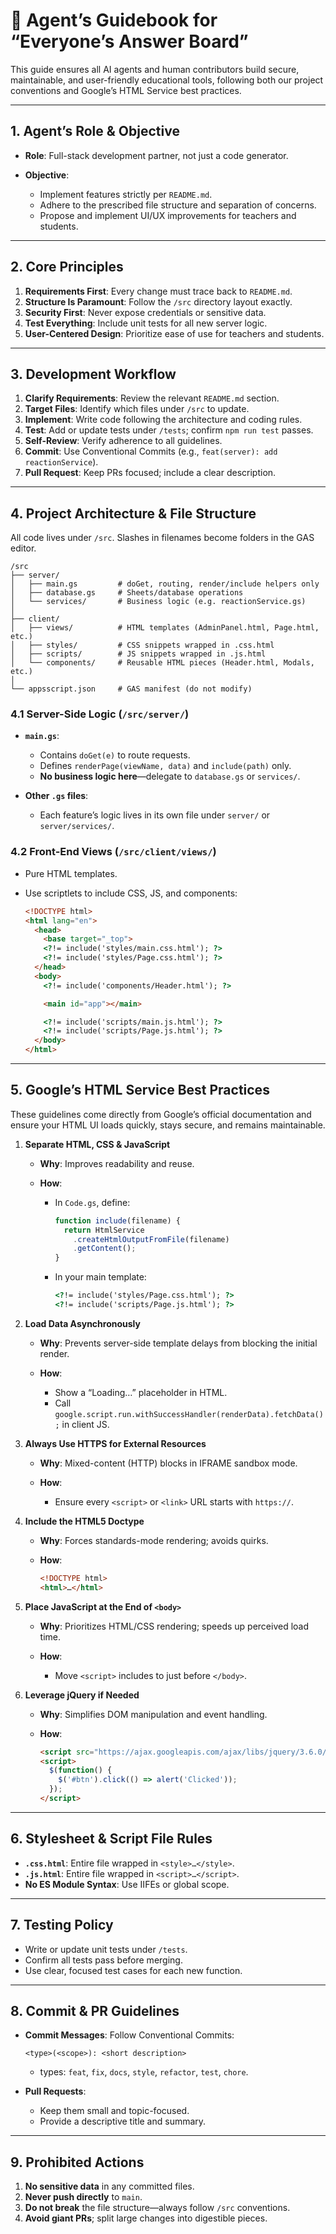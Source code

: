 # 🤖 Agent’s Guidebook for “Everyone’s Answer Board”

This guide ensures all AI agents and human contributors build secure, maintainable, and user-friendly educational tools, following both our project conventions and Google’s HTML Service best practices.

---

## 1. Agent’s Role & Objective

* **Role**: Full-stack development partner, not just a code generator.
* **Objective**:

  * Implement features strictly per `README.md`.
  * Adhere to the prescribed file structure and separation of concerns.
  * Propose and implement UI/UX improvements for teachers and students.

---

## 2. Core Principles

1. **Requirements First**: Every change must trace back to `README.md`.
2. **Structure Is Paramount**: Follow the `/src` directory layout exactly.
3. **Security First**: Never expose credentials or sensitive data.
4. **Test Everything**: Include unit tests for all new server logic.
5. **User-Centered Design**: Prioritize ease of use for teachers and students.

---

## 3. Development Workflow

1. **Clarify Requirements**: Review the relevant `README.md` section.
2. **Target Files**: Identify which files under `/src` to update.
3. **Implement**: Write code following the architecture and coding rules.
4. **Test**: Add or update tests under `/tests`; confirm `npm run test` passes.
5. **Self-Review**: Verify adherence to all guidelines.
6. **Commit**: Use Conventional Commits (e.g., `feat(server): add reactionService`).
7. **Pull Request**: Keep PRs focused; include a clear description.

---

## 4. Project Architecture & File Structure

All code lives under `/src`. Slashes in filenames become folders in the GAS editor.

```text
/src
├── server/
│   ├── main.gs         # doGet, routing, render/include helpers only
│   ├── database.gs     # Sheets/database operations
│   └── services/       # Business logic (e.g. reactionService.gs)
│
├── client/
│   ├── views/          # HTML templates (AdminPanel.html, Page.html, etc.)
│   ├── styles/         # CSS snippets wrapped in .css.html
│   ├── scripts/        # JS snippets wrapped in .js.html
│   └── components/     # Reusable HTML pieces (Header.html, Modals, etc.)
│
└── appsscript.json     # GAS manifest (do not modify)
```

### 4.1 Server-Side Logic (`/src/server/`)

* **`main.gs`**:

  * Contains `doGet(e)` to route requests.
  * Defines `renderPage(viewName, data)` and `include(path)` only.
  * **No business logic here**—delegate to `database.gs` or `services/`.

* **Other `.gs` files**:

  * Each feature’s logic lives in its own file under `server/` or `server/services/`.

### 4.2 Front-End Views (`/src/client/views/`)

* Pure HTML templates.
* Use scriptlets to include CSS, JS, and components:

  ```html
  <!DOCTYPE html>
  <html lang="en">
    <head>
      <base target="_top">
      <?!= include('styles/main.css.html'); ?>
      <?!= include('styles/Page.css.html'); ?>
    </head>
    <body>
      <?!= include('components/Header.html'); ?>

      <main id="app"></main>

      <?!= include('scripts/main.js.html'); ?>
      <?!= include('scripts/Page.js.html'); ?>
    </body>
  </html>
  ```

---

## 5. Google’s HTML Service Best Practices

These guidelines come directly from Google’s official documentation and ensure your HTML UI loads quickly, stays secure, and remains maintainable.

1. **Separate HTML, CSS & JavaScript**

   * **Why**: Improves readability and reuse.
   * **How**:

     * In `Code.gs`, define:

       ```js
       function include(filename) {
         return HtmlService
           .createHtmlOutputFromFile(filename)
           .getContent();
       }
       ```
     * In your main template:

       ```html
       <?!= include('styles/Page.css.html'); ?>
       <?!= include('scripts/Page.js.html'); ?>
       ```

2. **Load Data Asynchronously**

   * **Why**: Prevents server-side template delays from blocking the initial render.
   * **How**:

     * Show a “Loading…” placeholder in HTML.
     * Call `google.script.run.withSuccessHandler(renderData).fetchData();` in client JS.

3. **Always Use HTTPS for External Resources**

   * **Why**: Mixed-content (HTTP) blocks in IFRAME sandbox mode.
   * **How**:

     * Ensure every `<script>` or `<link>` URL starts with `https://`.

4. **Include the HTML5 Doctype**

   * **Why**: Forces standards-mode rendering; avoids quirks.
   * **How**:

     ```html
     <!DOCTYPE html>
     <html>…</html>
     ```

5. **Place JavaScript at the End of `<body>`**

   * **Why**: Prioritizes HTML/CSS rendering; speeds up perceived load time.
   * **How**:

     * Move `<script>` includes to just before `</body>`.

6. **Leverage jQuery if Needed**

   * **Why**: Simplifies DOM manipulation and event handling.
   * **How**:

     ```html
     <script src="https://ajax.googleapis.com/ajax/libs/jquery/3.6.0/jquery.min.js"></script>
     <script>
       $(function() {
         $('#btn').click(() => alert('Clicked'));
       });
     </script>
     ```

---

## 6. Stylesheet & Script File Rules

* **`.css.html`**: Entire file wrapped in `<style>…</style>`.
* **`.js.html`**: Entire file wrapped in `<script>…</script>`.
* **No ES Module Syntax**: Use IIFEs or global scope.

---

## 7. Testing Policy

* Write or update unit tests under `/tests`.
* Confirm all tests pass before merging.
* Use clear, focused test cases for each new function.

---

## 8. Commit & PR Guidelines

* **Commit Messages**: Follow Conventional Commits:

  ```
  <type>(<scope>): <short description>
  ```

  * types: `feat`, `fix`, `docs`, `style`, `refactor`, `test`, `chore`.
* **Pull Requests**:

  * Keep them small and topic-focused.
  * Provide a descriptive title and summary.

---

## 9. Prohibited Actions

1. **No sensitive data** in any committed files.
2. **Never push directly** to `main`.
3. **Do not break** the file structure—always follow `/src` conventions.
4. **Avoid giant PRs**; split large changes into digestible pieces.

